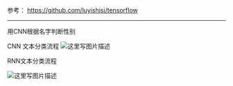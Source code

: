 参考：
https://github.com/luyishisi/tensorflow


----------


用CNN根据名字判断性别

CNN 文本分类流程
![这里写图片描述](http://img.blog.csdn.net/20180115141902554?watermark/2/text/aHR0cDovL2Jsb2cuY3Nkbi5uZXQvd2M3ODE3MDgyNDk=/font/5a6L5L2T/fontsize/400/fill/I0JBQkFCMA==/dissolve/70/gravity/SouthEast)

RNN文本分类流程

![这里写图片描述](http://img.blog.csdn.net/20180115141934642?watermark/2/text/aHR0cDovL2Jsb2cuY3Nkbi5uZXQvd2M3ODE3MDgyNDk=/font/5a6L5L2T/fontsize/400/fill/I0JBQkFCMA==/dissolve/70/gravity/SouthEast)


